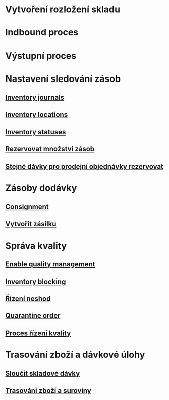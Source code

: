 # Vytvoření rozložení skladu
# Indbound proces
# Výstupní proces
# Nastavení sledování zásob
## [Inventory journals](inventory-journals.md)
## [Inventory locations](inventory-locations.md)
## [Inventory statuses](inventory-statuses.md)
## [Rezervovat množství zásob](reserve-inventory-quantities.md)
## [Stejné dávky pro prodejní objednávky rezervovat](../sales-marketing/reserve-same-batch-sales-order.md)
# Zásoby dodávky
## [Consignment](consignment.md)
## [Vytvořit zásilku](set-up-consignment.md)
# Správa kvality
## [Enable quality management](enable-quality-management.md)
## [Inventory blocking](inventory-blocking.md)
## [Řízení neshod](enable-nonconformance-management.md)
## [Quarantine order](quarantine-orders.md)
## [Proces řízení kvality](quality-management-processes.md)
# Trasování zboží a dávkové úlohy
## [Sloučit skladové dávky](merge-inventory-batches.md)
## [Trasování zboží a suroviny](trace-items-raw-materials-inventory-production-sales.md)
